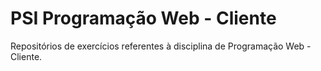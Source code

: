 # PSI Programação Web - Cliente

Repositórios de exercícios referentes à disciplina de Programação Web - Cliente.
